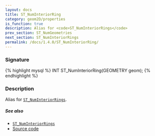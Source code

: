 ```yaml
---
layout: docs
title: ST_NumInteriorRing
category: geom2D/properties
is_function: true
description: Alias for <code>ST_NumInteriorRings</code>
prev_section: ST_NumGeometries
next_section: ST_NumInteriorRings
permalink: /docs/1.4.0/ST_NumInteriorRing/
---
```


### Signature

{% highlight mysql %}
INT ST_NumInteriorRing(GEOMETRY geom);
{% endhighlight %}

### Description

Alias for [`ST_NumInteriorRings`](../ST_NumInteriorRings).

##### See also

* [`ST_NumInteriorRings`](../ST_NumInteriorRings)
* <a href="https://github.com/orbisgis/h2gis/blob/master/h2gis-functions/src/main/java/org/h2gis/functions/spatial/properties/ST_NumInteriorRing.java" target="_blank">Source code</a>
